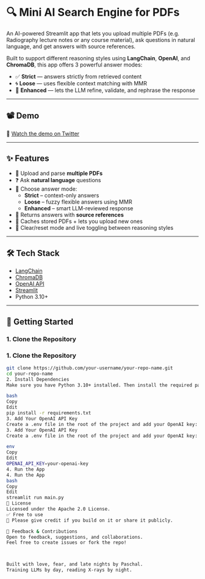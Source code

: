 # 🔍 Mini AI Search Engine for PDFs

An AI-powered Streamlit app that lets you upload multiple PDFs (e.g. Radiography lecture notes or any course material), ask questions in natural language, and get answers with source references.

Built to support different reasoning styles using **LangChain**, **OpenAI**, and **ChromaDB**, this app offers 3 powerful answer modes:

- ✅ **Strict** — answers strictly from retrieved content  
- 🌀 **Loose** — uses flexible context matching with MMR  
- 🤖 **Enhanced** — lets the LLM refine, validate, and rephrase the response

---

## 📽️ Demo

🎥 [Watch the demo on Twitter](https://x.com/PaschalUchennaG/status/1910488444179972602)

---

## ✨ Features

- 📂 Upload and parse **multiple PDFs**
- ❓ Ask **natural language** questions
- 🔀 Choose answer mode:
  - **Strict** – context-only answers
  - **Loose** – fuzzy flexible answers using MMR
  - **Enhanced** – smart LLM-reviewed response
- 📌 Returns answers with **source references**
- 🧠 Caches stored PDFs + lets you upload new ones
- 🧼 Clear/reset mode and live toggling between reasoning styles

---

## 🛠️ Tech Stack

- [LangChain](https://www.langchain.com/)
- [ChromaDB](https://www.trychroma.com/)
- [OpenAI API](https://openai.com/)
- [Streamlit](https://streamlit.io/)
- Python 3.10+

---

## 🚀 Getting Started

### 1. Clone the Repository

### 1. Clone the Repository

```bash
git clone https://github.com/your-username/your-repo-name.git
cd your-repo-name
2. Install Dependencies
Make sure you have Python 3.10+ installed. Then install the required packages:

bash
Copy
Edit
pip install -r requirements.txt
3. Add Your OpenAI API Key
Create a .env file in the root of the project and add your OpenAI key:
3. Add Your OpenAI API Key
Create a .env file in the root of the project and add your OpenAI key:

env
Copy
Edit
OPENAI_API_KEY=your-openai-key
4. Run the App
4. Run the App
bash
Copy
Edit
streamlit run main.py
📄 License
Licensed under the Apache 2.0 License.
✅ Free to use
🙏 Please give credit if you build on it or share it publicly.

💬 Feedback & Contributions
Open to feedback, suggestions, and collaborations.
Feel free to create issues or fork the repo!



Built with love, fear, and late nights by Paschal.
Training LLMs by day, reading X-rays by night.


